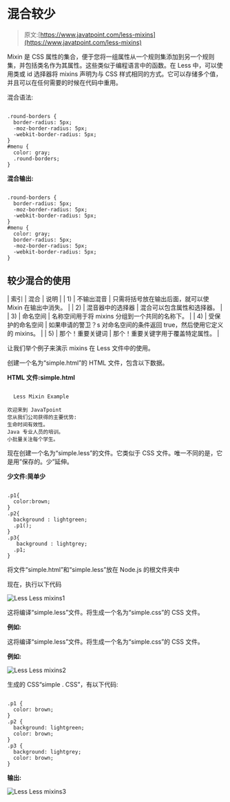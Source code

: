 # 混合较少

> 原文:[https://www.javatpoint.com/less-mixins](https://www.javatpoint.com/less-mixins)

Mixin 是 CSS 属性的集合，便于您将一组属性从一个规则集添加到另一个规则集，并包括类名作为其属性。这些类似于编程语言中的函数。在 Less 中，可以使用类或 id 选择器将 mixins 声明为与 CSS 样式相同的方式。它可以存储多个值，并且可以在任何需要的时候在代码中重用。

<styrong>混合语法:</styrong>

```

.round-borders {
  border-radius: 5px;
  -moz-border-radius: 5px;
  -webkit-border-radius: 5px;
}
#menu {
  color: gray;
  .round-borders;
}

```

**混合输出:**

```

.round-borders {
  border-radius: 5px;
  -moz-border-radius: 5px;
  -webkit-border-radius: 5px;
}
#menu {
  color: gray;
  border-radius: 5px;
  -moz-border-radius: 5px;
  -webkit-border-radius: 5px;
}

```

## 较少混合的使用

| 索引 | 混合 | 说明 |
| 1) | 不输出混音 | 只需将括号放在输出后面，就可以使 Mixin 在输出中消失。 |
| 2) | 混音器中的选择器 | 混合可以包含属性和选择器。 |
| 3) | 命名空间 | 名称空间用于将 mixins 分组到一个共同的名称下。 |
| 4) | 受保护的命名空间 | 如果申请的警卫？s 对命名空间的条件返回 true，然后使用它定义的 mixins。 |
| 5) | 那个！重要关键词 | 那个！重要关键字用于覆盖特定属性。 |

让我们举个例子来演示 mixins 在 Less 文件中的使用。

创建一个名为“simple.html”的 HTML 文件，包含以下数据。

**HTML 文件:simple.html**

```

  Less Mixin Example

欢迎来到 JavaTpoint
您从我们公司获得的主要优势:
生命时间有效性。
Java 专业人员的培训。
小批量关注每个学生。

```

现在创建一个名为“simple.less”的文件。它类似于 CSS 文件。唯一不同的是，它是用”保存的。少”延伸。

**少文件:简单少**

```

.p1{
  color:brown;
}
.p2{
  background : lightgreen;
  .p1();
}
.p3{
   background : lightgrey;
  .p1;
} 

```

将文件“simple.html”和“simple.less”放在 Node.js 的根文件夹中

现在，执行以下代码

![Less Less mixins1](../Images/1470ee21981a4718fd4bc56b852b2ada.png)

这将编译“simple.less”文件。将生成一个名为“simple.css”的 CSS 文件。

**例如:**

这将编译“simple.less”文件。将生成一个名为“simple.css”的 CSS 文件。

**例如:**

![Less Less mixins2](../Images/80893e9a6e36432265505f66239f696f.png)

生成的 CSS“simple . CSS”，有以下代码:

```

.p1 {
  color: brown;
}
.p2 {
  background: lightgreen;
  color: brown;
}
.p3 {
  background: lightgrey;
  color: brown;
}

```

**输出:**

![Less Less mixins3](../Images/3084c108e8d666f0acb27b46f57a7556.png)